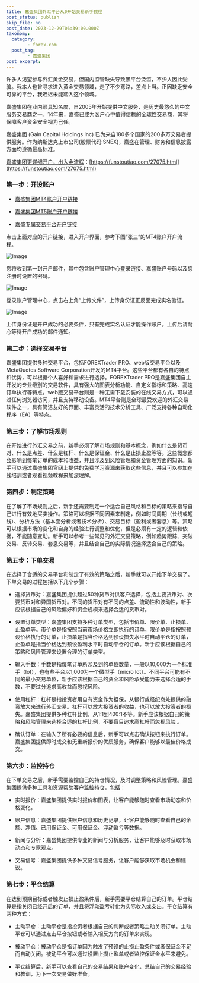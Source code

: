 ```yaml
---
title: 嘉盛集团外汇平台从0开始交易新手教程
post_status: publish
skip_file: no
post_date: 2023-12-29T06:39:00.000Z
taxonomy:
  category:
        - forex-com
  post_tag:
        - 嘉盛集团
post_excerpt: 
---
```

许多人渴望参与外汇黄金交易，但国内监管缺失导致黑平台泛滥，不少人因此受骗。我本人也曾寻求进入黄金交易领域，走了不少弯路，差点上当。正因缺乏安全可靠的平台，我迟迟未能踏入这个领域。

嘉盛集团在业内颇具知名度，自2005年开始提供中文服务，是历史最悠久的中文服务交易商之一。14年来，嘉盛已成为客户心中值得信赖的全球性交易商，其将保障客户资金安全视为己任。

嘉盛集团 (Gain Capital Holdings Inc) 已为来自180多个国家的200多万交易者提供服务。作为纳斯达克上市公司(股票代码:SNEX)，嘉盛在管理、财务和信息披露方面均遵循最高标准。

[嘉盛集团更详细开户，出入金流程](https://funstoutiao.com/27075.html)：[https://funstoutiao.com/27075.html](https://funstoutiao.com/27075.html)

### 第一步：开设账户

* [嘉盛集团MT4账户开户链接](https://s.ssgg.net/jsmt4)

* [嘉盛集团MT5账户开户链接](https://s.ssgg.net/jsmt5)

* [嘉盛专属交易平台开户链接](https://s.ssgg.net/js)

点击上面对应的开户链接，进入开户界面，参考下图“张三”的MT4账户开户流程。

![Image](https://prod-files-secure.s3.us-west-2.amazonaws.com/39ed1227-6d7d-4570-be36-9ccd4a2c4241/7a167aea-686b-400d-af59-4e18eb607a40/640.png?X-Amz-Algorithm=AWS4-HMAC-SHA256&X-Amz-Content-Sha256=UNSIGNED-PAYLOAD&X-Amz-Credential=ASIAZI2LB466QJF5SGOR%2F20250814%2Fus-west-2%2Fs3%2Faws4_request&X-Amz-Date=20250814T041308Z&X-Amz-Expires=3600&X-Amz-Security-Token=IQoJb3JpZ2luX2VjEPP%2F%2F%2F%2F%2F%2F%2F%2F%2F%2FwEaCXVzLXdlc3QtMiJIMEYCIQCXtLi%2BFZvBXtJ7EHPPfViPXoPRh6QDPT7Q0FkLDs1MaAIhAI6h9Bn6IB67jICtCFtvhUYxaMHzeFBmBpif%2BkdF3w52Kv8DCDwQABoMNjM3NDIzMTgzODA1Igxs5GwW%2BEKA2JI4NeYq3AODME9mJ%2B4H9MzQYvUTLspJSCqjQN0DEZicDZEpeFkkJdOkrSlt5LBxU7s8upjqaOZJVG%2FtgPvU2AbzIZOVCN67OZKK0W9NX%2F4kkKEgm%2F%2FO0dUpuQEgpL6orA0Kaw2kGQoHqTHHRE1RUW78bDUAZzQAXUJcRL2i3MlF0mso2q%2Bg3ojBKpQ5n7AnWJztE1N%2BO%2FV%2FCzuzON0EcE%2F%2B0UIARvc%2BL3rg3ia2fc%2FKQNqL%2FfCzgWt64X9tqAdKRGaDeyq8F1wvMKP0IRAl%2FY1O0Mw2UdAgg2DAPQR0DqI%2BCMCt9vBhtUV4YUgdsqbjq8NUDmOsSMv79bDuNWZ8r%2F4IyO5pm%2F20EbnlSxErknDvJD4d2yT447HpD%2BewXtIkSVFZvQrv5JfCVlQ94gZ7APVy1miGbCGL%2BZOBXvm7kd2S07JnoAYxwdOg4S5yXhsDzGszyT7rfPXV1wcgXGlHxan24dxqYi4Ir4F8vgMgfHZSS0GpoyT%2B3rVPbXkAb4%2Bvr2Jqjjms2cNEJWhKkEPxpM6VQnFM48VtUi81aEZK%2Fv%2BRXpqwfM7%2FE72sxn%2FE%2BgzURMNXdh36yEnD%2FXSbyooWmtegV4LDn7rAf5ZzfBa8utWUYZ2WOBV69xS%2BKq4yoYEZms55ozCMmfXEBjqkAY3HewCb1n%2FRbZBLClvXWTG%2BKhWDKMaMzJSgqSJkaVrY3RUbiOT2QHWKDP5fe2ZRTdxQ%2F9TzANqqybUOUGd04%2B6aJPVURnFYCLcanJ%2BthBewLU8zTZthbH%2FGhfjwePnShrBwNGp2FtDT4egClvzEud9CYlqNrtlkGPd7LNZ5JGfQrObNIB4mpe%2FxmJmrE%2BL6adjIcFqTztNw6RDLhXI223L9MmZA&X-Amz-Signature=ce386c98ea1517c7828415ad11ad05f660d18e5b69a9f1c82cce9565478bf663&X-Amz-SignedHeaders=host&x-amz-checksum-mode=ENABLED&x-id=GetObject)

您将收到第一封开户邮件，其中包含账户管理中心登录链接、嘉盛账户号码以及您注册时设置的密码。

![Image](https://prod-files-secure.s3.us-west-2.amazonaws.com/39ed1227-6d7d-4570-be36-9ccd4a2c4241/eaa1c6b3-2877-4284-a0e1-530e222c27fb/image.png?X-Amz-Algorithm=AWS4-HMAC-SHA256&X-Amz-Content-Sha256=UNSIGNED-PAYLOAD&X-Amz-Credential=ASIAZI2LB466QJF5SGOR%2F20250814%2Fus-west-2%2Fs3%2Faws4_request&X-Amz-Date=20250814T041308Z&X-Amz-Expires=3600&X-Amz-Security-Token=IQoJb3JpZ2luX2VjEPP%2F%2F%2F%2F%2F%2F%2F%2F%2F%2FwEaCXVzLXdlc3QtMiJIMEYCIQCXtLi%2BFZvBXtJ7EHPPfViPXoPRh6QDPT7Q0FkLDs1MaAIhAI6h9Bn6IB67jICtCFtvhUYxaMHzeFBmBpif%2BkdF3w52Kv8DCDwQABoMNjM3NDIzMTgzODA1Igxs5GwW%2BEKA2JI4NeYq3AODME9mJ%2B4H9MzQYvUTLspJSCqjQN0DEZicDZEpeFkkJdOkrSlt5LBxU7s8upjqaOZJVG%2FtgPvU2AbzIZOVCN67OZKK0W9NX%2F4kkKEgm%2F%2FO0dUpuQEgpL6orA0Kaw2kGQoHqTHHRE1RUW78bDUAZzQAXUJcRL2i3MlF0mso2q%2Bg3ojBKpQ5n7AnWJztE1N%2BO%2FV%2FCzuzON0EcE%2F%2B0UIARvc%2BL3rg3ia2fc%2FKQNqL%2FfCzgWt64X9tqAdKRGaDeyq8F1wvMKP0IRAl%2FY1O0Mw2UdAgg2DAPQR0DqI%2BCMCt9vBhtUV4YUgdsqbjq8NUDmOsSMv79bDuNWZ8r%2F4IyO5pm%2F20EbnlSxErknDvJD4d2yT447HpD%2BewXtIkSVFZvQrv5JfCVlQ94gZ7APVy1miGbCGL%2BZOBXvm7kd2S07JnoAYxwdOg4S5yXhsDzGszyT7rfPXV1wcgXGlHxan24dxqYi4Ir4F8vgMgfHZSS0GpoyT%2B3rVPbXkAb4%2Bvr2Jqjjms2cNEJWhKkEPxpM6VQnFM48VtUi81aEZK%2Fv%2BRXpqwfM7%2FE72sxn%2FE%2BgzURMNXdh36yEnD%2FXSbyooWmtegV4LDn7rAf5ZzfBa8utWUYZ2WOBV69xS%2BKq4yoYEZms55ozCMmfXEBjqkAY3HewCb1n%2FRbZBLClvXWTG%2BKhWDKMaMzJSgqSJkaVrY3RUbiOT2QHWKDP5fe2ZRTdxQ%2F9TzANqqybUOUGd04%2B6aJPVURnFYCLcanJ%2BthBewLU8zTZthbH%2FGhfjwePnShrBwNGp2FtDT4egClvzEud9CYlqNrtlkGPd7LNZ5JGfQrObNIB4mpe%2FxmJmrE%2BL6adjIcFqTztNw6RDLhXI223L9MmZA&X-Amz-Signature=9e6f833ade69607ff2609a9f543b37886000509d8d8801509655d592b4c45760&X-Amz-SignedHeaders=host&x-amz-checksum-mode=ENABLED&x-id=GetObject)

登录账户管理中心，点击右上角“上传文件”，上传身份证正反面完成实名验证。

![Image](https://prod-files-secure.s3.us-west-2.amazonaws.com/39ed1227-6d7d-4570-be36-9ccd4a2c4241/54090639-09fc-46b4-a135-e0289f707147/image.png?X-Amz-Algorithm=AWS4-HMAC-SHA256&X-Amz-Content-Sha256=UNSIGNED-PAYLOAD&X-Amz-Credential=ASIAZI2LB466QJF5SGOR%2F20250814%2Fus-west-2%2Fs3%2Faws4_request&X-Amz-Date=20250814T041308Z&X-Amz-Expires=3600&X-Amz-Security-Token=IQoJb3JpZ2luX2VjEPP%2F%2F%2F%2F%2F%2F%2F%2F%2F%2FwEaCXVzLXdlc3QtMiJIMEYCIQCXtLi%2BFZvBXtJ7EHPPfViPXoPRh6QDPT7Q0FkLDs1MaAIhAI6h9Bn6IB67jICtCFtvhUYxaMHzeFBmBpif%2BkdF3w52Kv8DCDwQABoMNjM3NDIzMTgzODA1Igxs5GwW%2BEKA2JI4NeYq3AODME9mJ%2B4H9MzQYvUTLspJSCqjQN0DEZicDZEpeFkkJdOkrSlt5LBxU7s8upjqaOZJVG%2FtgPvU2AbzIZOVCN67OZKK0W9NX%2F4kkKEgm%2F%2FO0dUpuQEgpL6orA0Kaw2kGQoHqTHHRE1RUW78bDUAZzQAXUJcRL2i3MlF0mso2q%2Bg3ojBKpQ5n7AnWJztE1N%2BO%2FV%2FCzuzON0EcE%2F%2B0UIARvc%2BL3rg3ia2fc%2FKQNqL%2FfCzgWt64X9tqAdKRGaDeyq8F1wvMKP0IRAl%2FY1O0Mw2UdAgg2DAPQR0DqI%2BCMCt9vBhtUV4YUgdsqbjq8NUDmOsSMv79bDuNWZ8r%2F4IyO5pm%2F20EbnlSxErknDvJD4d2yT447HpD%2BewXtIkSVFZvQrv5JfCVlQ94gZ7APVy1miGbCGL%2BZOBXvm7kd2S07JnoAYxwdOg4S5yXhsDzGszyT7rfPXV1wcgXGlHxan24dxqYi4Ir4F8vgMgfHZSS0GpoyT%2B3rVPbXkAb4%2Bvr2Jqjjms2cNEJWhKkEPxpM6VQnFM48VtUi81aEZK%2Fv%2BRXpqwfM7%2FE72sxn%2FE%2BgzURMNXdh36yEnD%2FXSbyooWmtegV4LDn7rAf5ZzfBa8utWUYZ2WOBV69xS%2BKq4yoYEZms55ozCMmfXEBjqkAY3HewCb1n%2FRbZBLClvXWTG%2BKhWDKMaMzJSgqSJkaVrY3RUbiOT2QHWKDP5fe2ZRTdxQ%2F9TzANqqybUOUGd04%2B6aJPVURnFYCLcanJ%2BthBewLU8zTZthbH%2FGhfjwePnShrBwNGp2FtDT4egClvzEud9CYlqNrtlkGPd7LNZ5JGfQrObNIB4mpe%2FxmJmrE%2BL6adjIcFqTztNw6RDLhXI223L9MmZA&X-Amz-Signature=36a917fe667bce3c1095cf4b53b5b2bf979dfbe24efa0099d3c030c2517fd923&X-Amz-SignedHeaders=host&x-amz-checksum-mode=ENABLED&x-id=GetObject)

上传身份证是开户成功的必要条件，只有完成实名认证才能操作账户。上传后请耐心等待开户成功的邮件通知。

### 第二步：选择交易平台

嘉盛集团提供多种交易平台，包括FOREXTrader PRO、web版交易平台以及MetaQuotes Software Corporation开发的MT4平台。这些平台都有各自的特点和优势，可以根据个人喜好和需求进行选择。FOREXTrader PRO是嘉盛集团自主开发的专业级别的交易软件，具有强大的图表分析功能、自定义指标和策略、高速订单执行等特点。web版交易平台则是一种无需下载安装的在线交易方式，可以通过任何浏览器访问，并且支持移动设备。MT4平台则是全球最受欢迎的外汇交易软件之一，具有简洁友好的界面、丰富灵活的技术分析工具、广泛支持各种自动化程序（EA）等特点。

### 第三步：了解市场规则

在开始进行外汇交易之前，新手必须了解市场规则和基本概念，例如什么是货币对、什么是点差、什么是杠杆、什么是保证金、什么是止损止盈等等。这些概念都会影响到每笔订单的成本和收益，并且涉及到风险管理和资金管理方面的知识。新手可以通过嘉盛集团官网上提供的免费学习资源来获取这些信息，并且可以参加在线培训或者观看视频教程来加深理解。

### 第四步：制定策略

在了解了市场规则之后，新手还需要制定一个适合自己风格和目标的策略来指导自己进行有效地买卖操作。策略可以根据不同因素来制定，例如时间周期（长线或短线）、分析方法（基本面分析或者技术分析）、交易目标（盈利或者套息）等。策略可以根据市场的变化和自身的经验进行调整和优化，但是必须有一定的逻辑和依据，不能随意变动。新手可以参考一些常见的外汇交易策略，例如趋势跟踪、突破交易、反转交易、套息交易等，并且结合自己的实际情况选择适合自己的策略。

### 第五步：下单交易

在选择了合适的交易平台和制定了有效的策略之后，新手就可以开始下单交易了。下单交易的过程包括以下几个步骤：

* 选择货币对：嘉盛集团提供超过50种货币对供客户选择，包括主要货币对、次要货币对和异国货币对。不同的货币对有不同的点差、流动性和波动性，新手应该根据自己的风险偏好和资金规模来选择合适的货币对。

* 设置订单类型：嘉盛集团支持多种订单类型，包括市价单、限价单、止损单、止盈单等。市价单是指按照当前市场价格立即执行的订单，限价单是指按照预设价格执行的订单，止损单是指当价格达到预设损失水平时自动平仓的订单，止盈单是指当价格达到预设盈利水平时自动平仓的订单。新手应该根据自己的策略和风险管理来设置合理的订单类型。

* 输入手数：手数是指每笔订单所涉及到的单位数量，一般以10,000为一个标准手（lot），也有些平台以1,000为一个微型手（micro lot）。不同平台可能有不同的最小交易单位，新手应该根据自己的资金和风险承受能力来选择合适的手数，不要过分追求高收益而忽视风险。

* 使用杠杆：杠杆是指投资者用自有资金作为担保，从银行或经纪商处提供的融资放大来进行外汇交易。杠杆可以放大投资者的收益，也可以放大投资者的损失。嘉盛集团提供多种杠杆比例，从1:1到400:1不等。新手应该根据自己的策略和风险管理来选择合适的杠杆比例，不要盲目追求高杠杆而忽视风险 。

* 确认订单：在输入了所有必要的信息后，新手可以点击确认按钮来执行订单。嘉盛集团提供即时成交和无重新报价的优质服务，确保客户能够以最佳价格成交。

### 第六步：监控持仓

在下单交易之后，新手需要监控自己的持仓情况，及时调整策略和风险管理。嘉盛集团提供多种工具和资源帮助客户监控持仓，包括：

* 实时报价：嘉盛集团提供实时报价和图表，让客户能够随时查看市场动态和价格变化。

* 账户信息：嘉盛集团提供账户信息和历史记录，让客户能够随时查看自己的余额、净值、已用保证金、可用保证金、浮动盈亏等数据。

* 新闻与分析：嘉盛集团提供专业的新闻与分析服务，让客户能够及时获取市场动态和专家观点。

* 交易信号：嘉盛集团提供多种交易信号服务，让客户能够获取市场机会和建议。

### 第七步：平仓结算

在达到预期目标或者触发止损止盈条件后，新手需要平仓结算自己的订单。平仓结算是指关闭已经开启的订单，并且将浮动盈亏转化为实际收入或支出。平仓结算有两种方式：

* 主动平仓：主动平仓是指投资者根据自己的判断或者策略主动关闭订单。主动平仓可以通过点击平仓按钮或者输入相反方向的订单来实现。

* 被动平仓：被动平仓是指订单因为触发了预设的止损止盈条件或者保证金不足而自动关闭。被动平仓可以通过设置止损止盈单或者监控保证金水平来避免。

* 平仓结算后，新手可以查看自己的交易结果和账户变化，总结自己的交易经验和教训，为下一次交易做好准备。